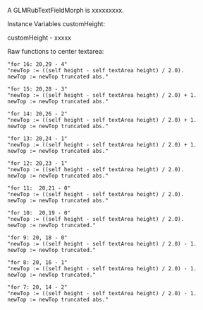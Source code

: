 A GLMRubTextFieldMorph is xxxxxxxxx.Instance Variables	customHeight:		<Object>customHeight	- xxxxxRaw functions to center textarea:	"for 16: 20,29 - 4"	"newTop := ((self height - self textArea height) / 2.0).	newTop := newTop truncated abs."		"for 15: 20,28 - 3"	"newTop := ((self height - self textArea height) / 2.0) + 1.	newTop := newTop truncated abs."		"for 14: 20,26 - 2"	"newTop := ((self height - self textArea height) / 2.0) + 1.	newTop := newTop truncated abs."		"for 13: 20,24 - 1"	"newTop := ((self height - self textArea height) / 2.0) + 1.	newTop := newTop truncated abs."		"for 12: 20,23 - 1"	"newTop := ((self height - self textArea height) / 2.0).	newTop := newTop truncated abs."		"for 11:  20,21 - 0"	"newTop := ((self height - self textArea height) / 2.0).	newTop := newTop truncated abs."		"for 10:  20,19 - 0"	"newTop := ((self height - self textArea height) / 2.0).	newTop := newTop truncated."		"for 9: 20, 18 - 0"	"newTop := ((self height - self textArea height) / 2.0) - 1.	newTop := newTop truncated."		"for 8: 20, 16 - 1"	"newTop := ((self height - self textArea height) / 2.0) - 1.	newTop := newTop truncated."		"for 7: 20, 14 - 2"	"newTop := ((self height - self textArea height) / 2.0) - 1.	newTop := newTop truncated abs."